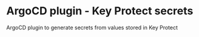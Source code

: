# ArgoCD plugin - Key Protect secrets

ArgoCD plugin to generate secrets from values stored in Key Protect
